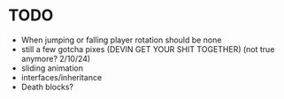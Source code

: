 # TODO

- When jumping or falling player rotation should be none
- still a few gotcha pixes (DEVIN GET YOUR SHIT TOGETHER) (not true anymore? 2/10/24)
- sliding animation
- interfaces/inheritance
- Death blocks?
